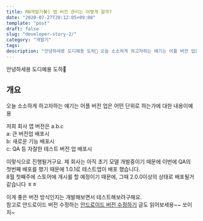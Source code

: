 ```yaml
---
title: RN개발기🛠) 앱 버전 관리는 어떻게 할까?
date: "2020-07-27T20:12:05+09:00"
template: "post"
draft: false
slug: "developer-story-2/"
category: "개발기"
tags:
description: "안녕하세용 도디예용 도하👋 오늘 소소하게 하고자하는 얘기는 어플 버전 업은 어떤 단위로 하는가에 대한 내용..."
---
```


안녕하세용 도디예용 도하👋

## 개요   
오늘 소소하게 하고자하는 얘기는 어플 버전 업은 어떤 단위로 하는가에 대한 내용이예용   

저희 회사 앱 버전은 a.b.c    
a: 큰 버전업 배포시   
b: 새로운 기능 배포시   
c: QA 등 자잘한 테스트 버전 업 배포시   

이렇식으로 진행될거구요. 제 회사는 아직 초기 모델 개발중이기 때문에 이번에 QA의 첫번째 배포를 했기 때문에 1.0.1로 테스트앱이 배포 했습니다.   
8월 첫째주에 스토어에 개시를 할 예정이기 때문에, 그때 2.0.0이상의 상태로 배포될거같습니다 ㅎㅎ   

이게 좋은 버전 방식인지는 개발해보면서 테스트해보려구해요.   
참고로 안드로이드 버전 수정하는 [안드로이드 버전 수정하기](/posts/react-native-4/) 글도 읽어보세용~~
쏘이지~